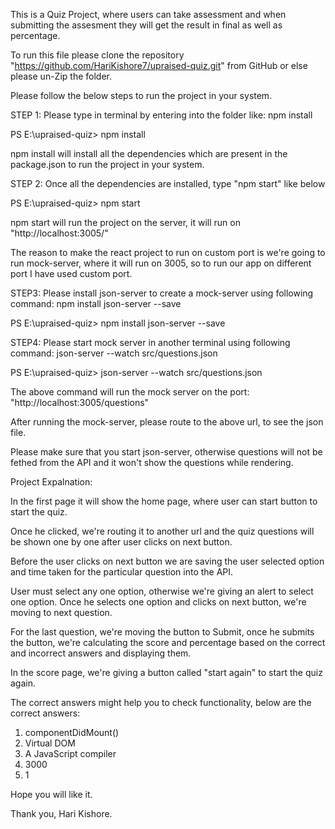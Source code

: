 This is a Quiz Project, where users can take assessment and when submitting the assesment they will get the result in final as well as percentage.

To run this file please clone the repository "https://github.com/HariKishore7/upraised-quiz.git" from GitHub or else please un-Zip the folder.

Please follow the below steps to run the project in your system.

STEP 1: Please type in terminal by entering into the folder like: npm install

PS E:\upraised-quiz> npm install

npm install will install all the dependencies which are present in the package.json to run the project in your system.

STEP 2: Once all the dependencies are installed, type "npm start" like below

PS E:\upraised-quiz> npm start

npm start will run the project on the server, it will run on "http://localhost:3005/"

The reason to make the react project to run on custom port is we're going to run mock-server, where it will run on 3005, so to run our app on different port I have used custom port.

STEP3: Please install json-server to create a mock-server using following command: npm install json-server --save

PS E:\upraised-quiz> npm install json-server --save

STEP4: Please start mock server in another terminal using following command: json-server --watch src/questions.json

PS E:\upraised-quiz> json-server --watch src/questions.json

The above command will run the mock server on the port: "http://localhost:3005/questions"

After running the mock-server, please route to the above url, to see the json file.

Please make sure that you start json-server, otherwise questions will not be fethed from the API and it won't show the questions while rendering.



Project Expalnation:

In the first page it will show the home page, where user can start button to start the quiz.

Once he clicked, we're routing it to another url and the quiz questions will be shown one by one after user clicks on next button.

Before the user clicks on next button we are saving the user selected option and time taken for the particular question into the API.

User must select any one option, otherwise we're giving an alert to select one option. Once he selects one option and clicks on next button, we're moving to next question.

For the last question, we're moving the button to Submit, once he submits the button, we're calculating the score and percentage based on the correct and incorrect answers and displaying them.

In the score page, we're giving a button called "start again" to start the quiz again.

The correct answers might help you to check functionality, below are the correct answers:

1. componentDidMount()
2. Virtual DOM
3. A JavaScript compiler
4. 3000
5. 1

Hope you will like it.

Thank you,
Hari Kishore.

